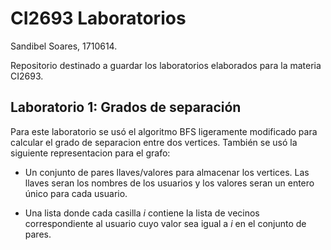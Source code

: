 # CI2693 Laboratorios

Sandibel Soares, 1710614.

Repositorio destinado a guardar los laboratorios elaborados para la materia CI2693.

## Laboratorio 1: Grados de separación

Para este laboratorio se usó el algoritmo BFS ligeramente modificado para calcular el grado 
de separacion entre dos vertices. También se usó la siguiente representacion para el grafo:

  - Un conjunto de pares llaves/valores para almacenar los vertices. Las llaves seran
    los nombres de los usuarios y los valores seran un entero único para cada usuario.
    
  - Una lista donde cada casilla _i_ contiene la lista de vecinos correspondiente al usuario
    cuyo valor sea igual a _i_ en el conjunto de pares.
